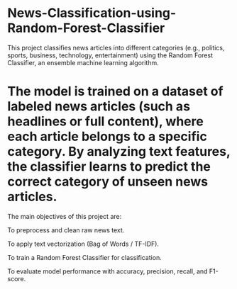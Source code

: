# News-Classification-using-Random-Forest-Classifier
This project classifies news articles into different categories (e.g., politics, sports, business, technology, entertainment) using the Random Forest Classifier, an ensemble machine learning algorithm.
# The model is trained on a dataset of labeled news articles (such as headlines or full content), where each article belongs to a specific category. By analyzing text features, the classifier learns to predict the correct category of unseen news articles.

The main objectives of this project are:

To preprocess and clean raw news text.

To apply text vectorization (Bag of Words / TF-IDF).

To train a Random Forest Classifier for classification.

To evaluate model performance with accuracy, precision, recall, and F1-score.
